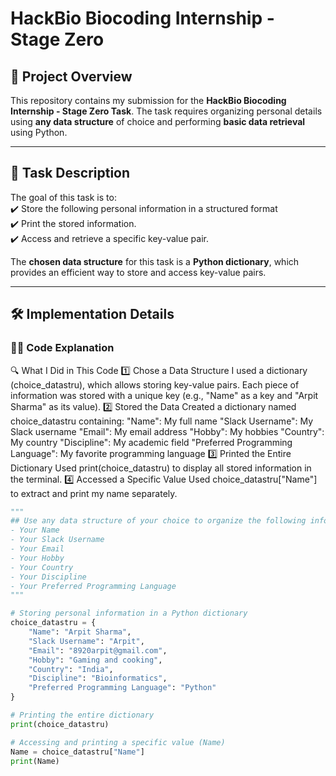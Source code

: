 

# HackBio Biocoding Internship - Stage Zero 

## 📖 Project Overview  
This repository contains my submission for the **HackBio Biocoding Internship - Stage Zero Task**. The task requires organizing personal details using **any data structure** of choice and performing **basic data retrieval** using Python.  

---

## 📝 Task Description  

The goal of this task is to:  
✔️ Store the following personal information in a structured format  
✔️ Print the stored information.  
✔️ Access and retrieve a specific key-value pair.  

The **chosen data structure** for this task is a **Python dictionary**, which provides an efficient way to store and access key-value pairs.

---

## 🛠 Implementation Details  

### **👨‍💻 Code Explanation**  
🔍 What I Did in This Code
1️⃣ Chose a Data Structure
    I used a dictionary (choice_datastru), which allows storing key-value pairs.
    Each piece of information was stored with a unique key (e.g., "Name" as a key and "Arpit Sharma" as its value).
2️⃣ Stored the Data
    Created a dictionary named choice_datastru containing:
    "Name": My full name
    "Slack Username": My Slack username
    "Email": My email address
    "Hobby": My hobbies
    "Country": My country
    "Discipline": My academic field
    "Preferred Programming Language": My favorite programming language
3️⃣ Printed the Entire Dictionary
    Used print(choice_datastru) to display all stored information in the terminal.
4️⃣ Accessed a Specific Value
    Used choice_datastru["Name"] to extract and print my name separately.

```python
"""
## Use any data structure of your choice to organize the following information:
- Your Name
- Your Slack Username
- Your Email
- Your Hobby
- Your Country
- Your Discipline
- Your Preferred Programming Language
"""

# Storing personal information in a Python dictionary
choice_datastru = {
    "Name": "Arpit Sharma",
    "Slack Username": "Arpit",
    "Email": "8920arpit@gmail.com",
    "Hobby": "Gaming and cooking",
    "Country": "India",
    "Discipline": "Bioinformatics",
    "Preferred Programming Language": "Python"
}

# Printing the entire dictionary
print(choice_datastru)

# Accessing and printing a specific value (Name)
Name = choice_datastru["Name"]
print(Name)

